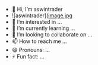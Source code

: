 - 👋 Hi, I’m aswintrader
- ![aswintrader]([image.jpg]([https://github.com/aswintrader/aswintrader/blob/main/Aswin%20pic.jpg?raw=true])
- 👀 I’m interested in ...
- 🌱 I’m currently learning ...
- 💞️ I’m looking to collaborate on ...
- 📫 How to reach me ...
- 😄 Pronouns: ...
- ⚡ Fun fact: ...

<!---
aswintrader/aswintrader is a ✨ special ✨ repository because its `README.md` (this file) appears on your GitHub profile.
You can click the Preview link to take a look at your changes.
--->
